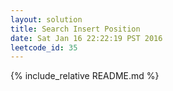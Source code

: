 ```yaml
---
layout: solution
title: Search Insert Position
date: Sat Jan 16 22:22:19 PST 2016
leetcode_id: 35
---
```

{% include_relative README.md %}
